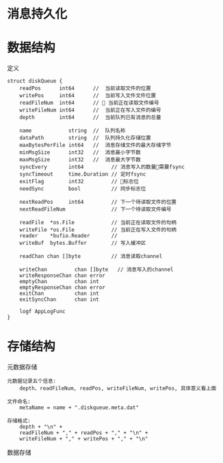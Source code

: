 # 消息持久化 #

# 数据结构 #

定义
    
    struct diskQueue {
        readPos      int64      //  当前读取文件的位置
        writePos     int64      //  当前写入文件文件位置
        readFileNum  int64      //  当前正在读取文件编号
        writeFileNum int64      //  当前正在写入文件的编号
        depth        int64      //  当前队列已有消息的总量

        name            string  //  队列名称
        dataPath        string  //  队列持久化存储位置
        maxBytesPerFile int64   //  消息存储文件的最大存储字节
        minMsgSize      int32   //  消息最小字节数
        maxMsgSize      int32   //  消息最大字节数
        syncEvery       int64         // 消息写入的数量需要fsync
        syncTimeout     time.Duration // 定时fsync
        exitFlag        int32         // 标志位
        needSync        bool          // 同步标志位

        nextReadPos     int64         // 下一个待读取文件的位置
	    nextReadFileNum               // 下一个待读取文件编号
        
        readFile  *os.File            // 当前正在读取文件的句柄
        writeFile *os.File            // 当前正在写入文件的句柄
        reader    *bufio.Reader       // 
        writeBuf  bytes.Buffer        // 写入缓冲区

        readChan chan []byte          // 消息读取channel

        writeChan         chan []byte   // 消息写入的channel
        writeResponseChan chan error    
        emptyChan         chan int
        emptyResponseChan chan error
        exitChan          chan int
        exitSyncChan      chan int

        logf AppLogFunc
    }


# 存储结构 #

元数据存储

    元数据记录五个信息:
        depth、readFileNum, readPos, writeFileNum, writePos, 具体意义看上面

    文件命名:
        metaName = name + ".diskqueue.meta.dat"

    存储格式:
        depth + "\n" +
        readFileNum + "," + readPos + "," + "\n" + 
        writeFileNum + "," + writePos + "," + "\n"


数据存储